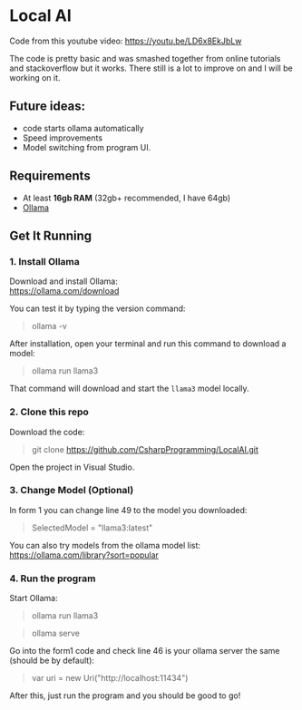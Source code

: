 # Local AI

Code from this youtube video: https://youtu.be/LD6x8EkJbLw

The code is pretty basic and was smashed together from online tutorials and stackoverflow but it works.
There still is a lot to improve on and I will be working on it.

## Future ideas:
- code starts ollama automatically
- Speed improvements
- Model switching from program UI.

## Requirements
- At least **16gb RAM** (32gb+ recommended, I have 64gb)
- [Ollama](https://ollama.com/download)

## Get It Running

### 1. Install Ollama

Download and install Ollama:  
https://ollama.com/download

You can test it by typing the version command:
> ollama -v

After installation, open your terminal and run this command to download a model:
> ollama run llama3

That command will download and start the `llama3` model locally.

### 2. Clone this repo

Download the code:
> git clone https://github.com/CsharpProgramming/LocalAI.git

Open the project in Visual Studio.

### 3. Change Model (Optional)

In form 1 you can change line 49 to the model you downloaded:
> SelectedModel = "llama3:latest"

You can also try models from the ollama model list:
https://ollama.com/library?sort=popular

### 4. Run the program
Start Ollama:
> ollama run llama3

> ollama serve

Go into the form1 code and check line 46 is your ollama server the same (should be by default):
> var uri = new Uri("http://localhost:11434")

After this, just run the program and you should be good to go!
